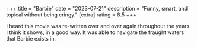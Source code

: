 +++
title = "Barbie"
date = "2023-07-21"
description = "Funny, smart, and topical without being cringy."
[extra]
rating = 8.5
+++

I heard this movie was re-written over and over again throughout the years. I think it shows, in a good way. It was able to navigate the fraught waters that Barbie exists in.
